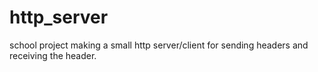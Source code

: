 # http_server
school project making a small http server/client for sending headers and receiving the header.
